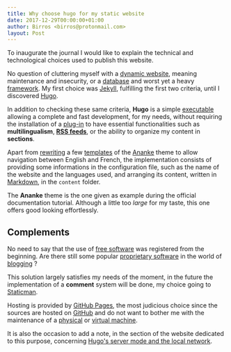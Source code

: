```yaml
---
title: Why choose hugo for my static website
date: 2017-12-29T00:00:00+01:00
author: Birros <birros@protonmail.com>
layout: Post
---
```


To inaugurate the journal I would like to explain the technical and
technological choices used to publish this website.

<!-- more -->

No question of cluttering myself with a [dynamic website], meaning maintenance
and insecurity, or a [database] and worst yet a heavy [framework]. My first
choice was [Jekyll], fulfilling the first two criteria, until I discovered
[Hugo].

In addition to checking these same criteria, __Hugo__ is a simple [executable]
allowing a complete and fast development, for my needs, without requiring the
installation of a [plug-in] to have essential functionalities such as
__multilingualism__, __[RSS feeds]__, or the ability to organize my content in
__sections__.

Apart from [rewriting] a few [templates] of the [Ananke] theme to allow
navigation between English and French, the implementation consists of providing
some informations in the configuration file, such as the name of the website
and the languages used, and arranging its content, written in [Markdown], in
the `content` folder.

The __Ananke__ theme is the one given as example during the official
documentation tutorial. Although a little too *large* for my taste, this one
offers good looking effortlessly.

## Complements

No need to say that the use of [free software] was registered from the
beginning. Are there still some popular [proprietary software] in the world of
[blogging] ?

This solution largely satisfies my needs of the moment, in the future the
implementation of a __comment__ system will be done, my choice going to
[Staticman].

Hosting is provided by [GitHub Pages], the most judicious choice since the
sources are hosted on [GitHub] and do not want to bother me with the
maintenance of a [physical] or [virtual machine].

It is also the occasion to add a note, in the section of the website dedicated
to this purpose, concerning [Hugo's server mode and the local network].

<!--External links and references-->

[executable]: https://en.wikipedia.org/wiki/Executable
[dynamic website]: https://en.wikipedia.org/wiki/Dynamic_web_page
[database]: https://en.wikipedia.org/wiki/Database
[framework]: https://en.wikipedia.org/wiki/Software_framework
[Jekyll]: https://jekyllrb.com/
[Markdown]: https://en.wikipedia.org/wiki/Markdown
[Hugo]: https://gohugo.io/
[plug-in]: https://en.wikipedia.org/wiki/Plug-in_(computing)
[RSS feeds]: https://en.wikipedia.org/wiki/RSS
[templates]: https://en.wikipedia.org/wiki/Web_template_system
[Ananke]: https://github.com/budparr/gohugo-theme-ananke
[rewriting]: https://en.wikipedia.org/wiki/Overwriting_(computer_science)
[free software]: https://en.wikipedia.org/wiki/Free_software
[proprietary software]: https://en.wikipedia.org/wiki/Proprietary_software
[blogging]: https://en.wikipedia.org/wiki/Blog
[Staticman]: https://staticman.net/
[GitHub Pages]: https://pages.github.com/
[GitHub]: https://github.com/
[physical]: https://en.wikipedia.org/wiki/Server_(computing)
[virtual machine]: https://en.wikipedia.org/wiki/Virtual_private_server
[Hugo's server mode and the local network]: ../../notes/hugo-server-local-network
